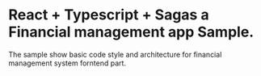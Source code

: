 # React + Typescript + Sagas a Financial management app Sample.
The sample show basic code style and architecture for financial management system forntend part.

